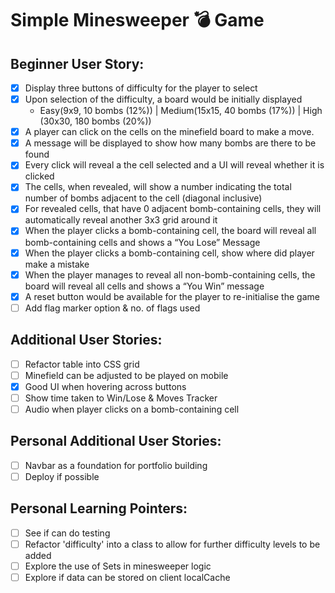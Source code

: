 # Simple Minesweeper 💣 Game

## Beginner User Story:

- [x] Display three buttons of difficulty for the player to select
- [x] Upon selection of the difficulty, a board would be initially displayed
  - Easy(9x9, 10 bombs (12%)) | Medium(15x15, 40 bombs (17%)) | High (30x30, 180 bombs (20%))
- [x] A player can click on the cells on the minefield board to make a move.
- [x] A message will be displayed to show how many bombs are there to be found
- [x] Every click will reveal a the cell selected and a UI will reveal whether it is clicked
- [x] The cells, when revealed, will show a number indicating the total number of bombs adjacent to the cell (diagonal inclusive)
- [x] For revealed cells, that have 0 adjacent bomb-containing cells, they will automatically reveal another 3x3 grid around it
- [x] When the player clicks a bomb-containing cell, the board will reveal all bomb-containing cells and shows a “You Lose” Message
- [x] When the player clicks a bomb-containing cell, show where did player make a mistake
- [x] When the player manages to reveal all non-bomb-containing cells, the board will reveal all cells and shows a “You Win” message
- [x] A reset button would be available for the player to re-initialise the game
- [ ] Add flag marker option & no. of flags used

## Additional User Stories:

- [ ] Refactor table into CSS grid
- [ ] Minefield can be adjusted to be played on mobile
- [x] Good UI when hovering across buttons
- [ ] Show time taken to Win/Lose & Moves Tracker
- [ ] Audio when player clicks on a bomb-containing cell

## Personal Additional User Stories:

- [ ] Navbar as a foundation for portfolio building
- [ ] Deploy if possible

## Personal Learning Pointers:

- [ ] See if can do testing
- [ ] Refactor 'difficulty' into a class to allow for further difficulty levels to be added
- [ ] Explore the use of Sets in minesweeper logic
- [ ] Explore if data can be stored on client localCache
